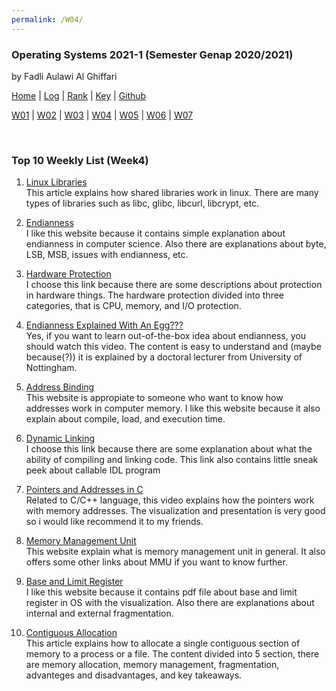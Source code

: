 ```yaml
---
permalink: /W04/
---
```


### **Operating Systems 2021-1 (Semester Genap 2020/2021)**

by Fadli Aulawi Al Ghiffari

[Home](https://fadlia68.github.io/os211/ "Home Page") | [Log](https://fadlia68.github.io/os211/TXT/mylog.txt) | [Rank](https://fadlia68.github.io/os211/TXT/myrank.txt) | [Key](https://fadlia68.github.io/os211/TXT/mypubkey.txt) | [Github](https://github.com/fadlia68/os211/)

[W01](https://fadlia68.github.io/os211/W01/) | [W02](https://fadlia68.github.io/os211/W02/) | [W03](https://fadlia68.github.io/os211/W03/) | [W04](https://fadlia68.github.io/os211/W04/) | [W05](https://fadlia68.github.io/os211/W05/) | [W06](https://fadlia68.github.io/os211/W06/) | [W07](https://fadlia68.github.io/os211/W07/)

<br>

### Top 10 Weekly List (Week4)

1. [Linux Libraries][1]<br>
This article explains how shared libraries work in linux. There are many types of libraries such as libc, glibc, libcurl, libcrypt, etc.

2. [Endianness][2]<br>
I like this website because it contains simple explanation about endianness in computer science. Also there are explanations about byte, LSB, MSB, issues with endianness, etc. 

3. [Hardware Protection][3]<br>
I choose this link because there are some descriptions about protection in hardware things. The hardware protection divided into three categories, that is CPU, memory, and I/O protection.

4. [Endianness Explained With An Egg???][4]<br>
Yes, if you want to learn out-of-the-box idea about endianness, you should watch this video. The content is easy to understand and (maybe because(?)) it is explained by a doctoral lecturer from University of Nottingham.

5. [Address Binding][5]<br>
This website is appropiate to someone who want to know how addresses work in computer memory. I like this website because it also explain about compile, load, and execution time.

6. [Dynamic Linking][6]<br>
I choose this link because there are some explanation about what the ability of compiling and linking code. This link also contains little sneak peek about callable IDL program

7. [Pointers and Addresses in C][7]<br>
Related to C/C++ language, this video explains how the pointers work with memory addresses. The visualization and presentation is very good so i would like recommend it to my friends.

8. [Memory Management Unit][8]<br>
This website explain what is memory management unit in general. It also offers some other links about MMU if you want to know further.
 
9. [Base and Limit Register][9]<br>
I like this website because it contains pdf file about base and limit register in OS with the visualization. Also there are explanations about internal and external fragmentation.

10. [Contiguous Allocation][10]<br>
This article explains how to allocate a single contiguous section of memory to a process or a file. The content divided into 5 section, there are memory allocation, memory management, fragmentation, advanteges and disadvantages, and key takeaways.

[1]: https://www.tecmint.com/understanding-shared-libraries-in-linux/
[2]: https://www.freecodecamp.org/news/what-is-endianness-big-endian-vs-little-endian/
[3]: https://www.includehelp.com/operating-systems/hardware-protection.aspx
[4]: https://www.youtube.com/watch?v=NcaiHcBvDR4
[5]: https://www.techwalla.com/articles/what-is-address-binding
[6]: https://www.l3harrisgeospatial.com/docs/dynamiclinking.html
[7]: https://www.youtube.com/watch?v=sjQb7TGTO9U
[8]: https://whatis.techtarget.com/definition/memory-management-unit-MMU
[9]: https://silo.tips/download/what-is-the-base-register-and-what-is-the-limit-register
[10]: https://binaryterms.com/contiguous-memory-allocation-in-operating-system.html
